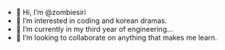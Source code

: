 - 👋 Hi, I’m @zombiesiri
- 👀 I’m interested in coding and korean dramas.
- 🌱 I’m currently in my third year of engineering...
- 💞️ I’m looking to collaborate on anything that makes me learn.



